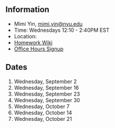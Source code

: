 ## Information
* Mimi Yin, mimi.yin@nyu.edu
* Time: Wednesdays 12:10 - 2:40PM EST
* Location:
* [Homework Wiki]()
* [Office Hours Signup](https://itp.nyu.edu/inwiki/Signup/Mimi)

## Dates

1. Wednesday, September 2
2. Wednesday, September 16
3. Wednesday, September 23
4. Wednesday, September 30
5. Wednesday, October 7
6. Wednesday, October 14
7. Wednesday, October 21
